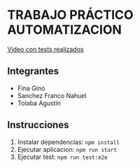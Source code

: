 # TRABAJO PRÁCTICO AUTOMATIZACION

[Video con tests realizados](https://www.youtube.com/watch?v=PSJYdqDAwSE)

## Integrantes

- Fina Gino
- Sanchez Franco Nahuel
- Tolaba Agustín

## Instrucciones

1. Instalar dependencias: `npm install`
2. Ejecutar aplicacion: `npm run start`
3. Ejecutar test: `npm run test:e2e`
